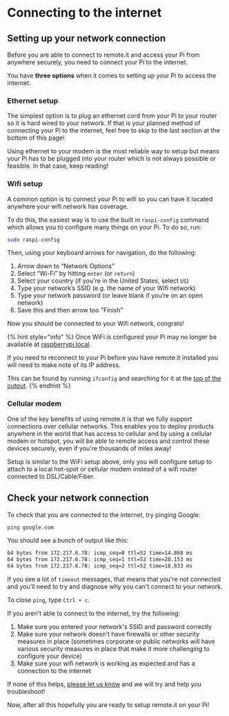 # Connecting to the internet

## Setting up your network connection

Before you are able to connect to remote.it and access your Pi from anywhere securely, you need to connect your Pi to the internet.

You have **three options** when it comes to setting up your Pi to access the internet.

### Ethernet setup

The simplest option is to plug an ethernet cord from your Pi to your router so it is hard wired to your network. If that is your planned method of connecting your Pi to the internet, feel free to skip to the last section at the bottom of this page!

Using ethernet to your modem is the most reliable way to setup but means your Pi has to be plugged into your router which is not always possible or feasible. In that case, keep reading!

### Wifi setup

A common option is to connect your Pi to wifi so you can have it located anywhere your wifi network has coverage.

To do this, the easiest way is to use the built in `raspi-config` command which allows you to configure many things on your Pi. To do so, run:

```bash
sudo raspi-config
```

Then, using your keyboard arrows for navigation, do the following:

1. Arrow down to “Network Options”
2. Select “Wi-Fi” by hitting `enter` \(or `return`\)
3. Select your country \(if you're in the United States, select `US`\)
4. Type your network’s SSID \(e.g. the name of your Wifi network\)
5. Type your network password \(or leave blank if you’re on an open network\)
6. Save this and then arrow too "Finish"

Now you should be connected to your Wifi network, congrats!

{% hint style="info" %}
Once WiFi is configured your Pi may no longer be available at [raspberrypi.local](http://raspberrypi.local). 

If you need to reconnect to your Pi before you have remote.it installed you will need to make note of its IP address. 

This can be found by running `ifconfig` and searching for it at the [top of the output](https://stackoverflow.com/questions/8529181/which-terminal-command-to-get-just-ip-address-and-nothing-else).
{% endhint %}

### Cellular modem

One of the key benefits of using remote.it is that we fully support connections over cellular networks. This enables you to deploy products anywhere in the world that has access to cellular and by using a cellular modem or hotspot, you will be able to remote access and control these devices securely, even if you're thousands of miles away!

Setup is similar to the WiFi setup above, only you will configure setup to attach to a local hot-spot or cellular modem instead of a wifi router connected to DSL/Cable/Fiber.

## Check your network connection

To check that you are connected to the internet, try pinging Google:

```bash
ping google.com
```

You should see a bunch of output like this:

```bash
64 bytes from 172.217.6.78: icmp_seq=0 ttl=52 time=14.868 ms
64 bytes from 172.217.6.78: icmp_seq=1 ttl=52 time=20.153 ms
64 bytes from 172.217.6.78: icmp_seq=2 ttl=52 time=18.833 ms
```

If you see a lot of `timeout` messages, that means that you're not connected and you'll need to try and diagnose why you can't connect to your network.

To close `ping`, type `Ctrl + c`.

If you aren't able to connect to the internet, try the following:

1. Make sure you entered your network's SSID and password correctly
2. Make sure your network doesn't have firewalls or other security measures in place \(sometimes corporate or public networks will have various security measures in place that make it more challenging to configure your device\)
3. Make sure your wifi network is working as expected and has a connection to the internet

If none of this helps, [please let us know](https://remot3it.zendesk.com) and we will try and help you troubleshoot!

Now, after all this hopefully you are ready to setup remote.it on your Pi!



